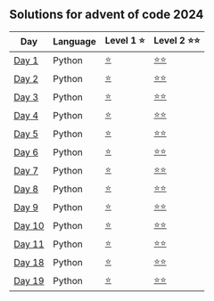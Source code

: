 ## Solutions for advent of code 2024

| Day              | Language | Level 1 ⭐           | Level 2 ⭐⭐           |
| ---------------- | -------- | -------------------- | ---------------------- |
| [Day 1](day1/)   | Python   | [⭐](day1/task1.py)  | [⭐⭐](day1/task2.py)  |
| [Day 2](day2/)   | Python   | [⭐](day2/task1.py)  | [⭐⭐](day2/task2.py)  |
| [Day 3](day3/)   | Python   | [⭐](day3/task1.py)  | [⭐⭐](day3/task2.py)  |
| [Day 4](day4/)   | Python   | [⭐](day4/task1.py)  | [⭐⭐](day4/task2.py)  |
| [Day 5](day5/)   | Python   | [⭐](day5/task1.py)  | [⭐⭐](day5/task2.py)  |
| [Day 6](day6/)   | Python   | [⭐](day6/task1.py)  | [⭐⭐](day6/task2.py)  |
| [Day 7](day7/)   | Python   | [⭐](day7/task1.py)  | [⭐⭐](day7/task2.py)  |
| [Day 8](day8/)   | Python   | [⭐](day8/task1.py)  | [⭐⭐](day8/task2.py)  |
| [Day 9](day9/)   | Python   | [⭐](day9/task1.py)  | [⭐⭐](day9/task2.py)  |
| [Day 10](day10/) | Python   | [⭐](day10/task1.py) | [⭐⭐](day10/task2.py) |
| [Day 11](day11/) | Python   | [⭐](day11/task1.py) | [⭐⭐](day11/task2.py) |
| [Day 18](day18/) | Python   | [⭐](day18/task1.py) | [⭐⭐](day18/task2.py) |
| [Day 19](day19/) | Python   | [⭐](day19/task1.py) | [⭐⭐](day19/task2.py) |
